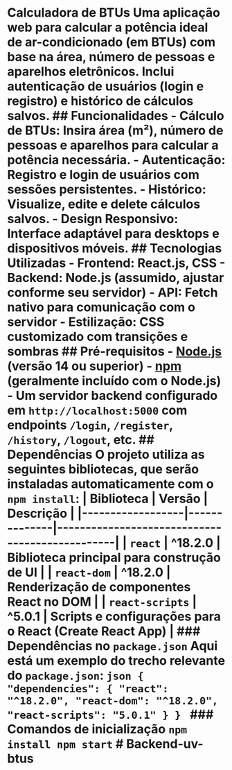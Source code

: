 # Calculadora de BTUs Uma aplicação web para calcular a potência ideal de ar-condicionado (em BTUs) com base na área, número de pessoas e aparelhos eletrônicos. Inclui autenticação de usuários (login e registro) e histórico de cálculos salvos. ## Funcionalidades - **Cálculo de BTUs**: Insira área (m²), número de pessoas e aparelhos para calcular a potência necessária. - **Autenticação**: Registro e login de usuários com sessões persistentes. - **Histórico**: Visualize, edite e delete cálculos salvos. - **Design Responsivo**: Interface adaptável para desktops e dispositivos móveis. ## Tecnologias Utilizadas - **Frontend**: React.js, CSS - **Backend**: Node.js (assumido, ajustar conforme seu servidor) - **API**: Fetch nativo para comunicação com o servidor - **Estilização**: CSS customizado com transições e sombras ## Pré-requisitos - [Node.js](https://nodejs.org/) (versão 14 ou superior) - [npm](https://www.npmjs.com/) (geralmente incluído com o Node.js) - Um servidor backend configurado em `http://localhost:5000` com endpoints `/login`, `/register`, `/history`, `/logout`, etc. ## Dependências O projeto utiliza as seguintes bibliotecas, que serão instaladas automaticamente com o `npm install`: | Biblioteca | Versão | Descrição | |------------------|--------------|------------------------------------------------| | `react` | ^18.2.0 | Biblioteca principal para construção de UI | | `react-dom` | ^18.2.0 | Renderização de componentes React no DOM | | `react-scripts` | ^5.0.1 | Scripts e configurações para o React (Create React App) | ### Dependências no `package.json` Aqui está um exemplo do trecho relevante do `package.json`: ```json { "dependencies": { "react": "^18.2.0", "react-dom": "^18.2.0", "react-scripts": "5.0.1" } } ``` ### Comandos de inicialização ``` npm install npm start ``` # Backend-uv-btus

